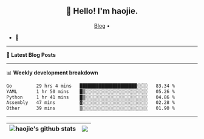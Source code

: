 <h2 align="center">👋 Hello! I'm haojie.</h2>
<p align="center">
  <a href="https://aoyouer.com">Blog</a> •
</p>


- 🔭 


-------

**📝 Latest Blog Posts**


-------

📊 **Weekly development breakdown**
<!--START_SECTION:waka-->

```txt
Go         29 hrs 4 mins   █████████████████████░░░░   83.34 %
YAML       1 hr 50 mins    █▒░░░░░░░░░░░░░░░░░░░░░░░   05.26 %
Python     1 hr 41 mins    █▒░░░░░░░░░░░░░░░░░░░░░░░   04.86 %
Assembly   47 mins         ▓░░░░░░░░░░░░░░░░░░░░░░░░   02.28 %
Other      39 mins         ▒░░░░░░░░░░░░░░░░░░░░░░░░   01.90 %
```

<!--END_SECTION:waka-->

-------



| <img align="center" src="https://github-readme-stats.vercel.app/api?username=haojie06&show_icons=true&theme=graywhite&show_icons=true&count_private=true&include_all_commits=true&hide_border=true" alt="haojie's github stats" /> | <img align="center" src="https://github-readme-stats.vercel.app/api/top-langs/?username=haojie06&layout=compact&theme=graywhite&hide_border=true&hide=css,html" /> |
| ------------- | ------------- |


